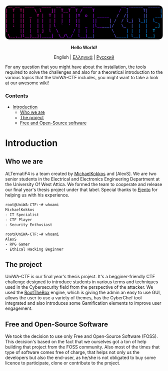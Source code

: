 <p align="center">
  <img src="/documentation/img/logo.png">
</p>
<p align="center"> <b>Hello World!</b> </p>

<p align="center">
  <span>English</span> |
  <a href="https://github.com/ALTernatiF4-Sec/UniWA-CTF/tree/master/documentation/greek">Ελληνικά</a> |
  <a href="https://github.com/ALTernatiF4-Sec/UniWA-CTF/tree/master/documentation/russian">Pусский</a> 
</p>

For any question that you might have about the installation, the tools required to solve the challenges and also for a theoretical introduction to the various topics that the UniWA-CTF includes, you might want to take a look at our awesome [wiki](https://github.com/ALTernatiF4-Sec/UniWA-CTF/wiki)!

### Contents
- [Introduction](#introduction)
  - [Who we are](#who-we-are)
  - [The project](#the-project)
  - [Free and Open-Source software](#free-and-open-source-software)

# Introduction

## Who we are

ALTernatiF4 is a team created by [MichaelKokkos](https://github.com/MichaelKokkos) and [AlexS]. We are two senior students in the Electrical and Electronics Engineering Department at the University Of West Attica. We formed the team to cooperate and release our final year's thesis project under that label. Special thanks to [Ejento](https://github.com/Ejento) for helping us with his experience.

```console
root@UniWA-CTF:~# whoami
MichaelKokkos
- IT Specialist
- CTF Player 
- Security Enthusiast
```

```console
root@UniWA-CTF:~# whoami
AlexS 
- RPG Gamer
- Ethical Hacking Beginner
```

## The project
UniWA-CTF is our final year's thesis project. It's a begginer-friendly CTF challenge designed to introduce students in various terms and techniques used in the Cybersecurity field from the perspective of the attacker. We used the [RootTheBox](https://github.com/moloch--/RootTheBox) engine, which is giving the admin an easy to use GUI, allows the user to use a variety of themes, has the CyberChef tool integrated and also introduces some Gamification elements to improve user engagement.


## Free and Open-Source Software
We took the decision to use only Free and Open-Source Software (FOSS). This decision's based on the fact that we ourselves got a ton of help building that project from the FOSS community. Also most of the times that type of software comes free of charge, that helps not only us the developers but also the end-user, as he/she is not obligated to buy some licence to participate, clone or contribute to the project.   
